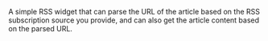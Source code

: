 A simple RSS widget that can parse the URL of the article based on the RSS subscription source you provide, and can also get the article content based on the parsed URL.